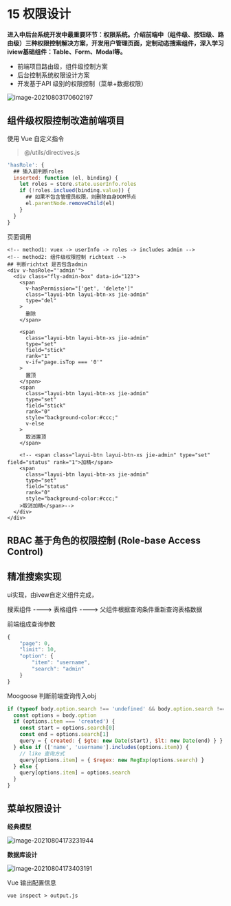 # 15 权限设计

**进入中后台系统开发中最重要环节：权限系统。介绍前端中（组件级、按钮级、路由级）三种权限控制解决方案，开发用户管理页面，定制动态搜索组件，深入学习iview基础组件：Table、Form、Modal等。**

* 前端项目路由级，组件级控制方案
* 后台控制系统权限设计方案
* 开发基于API 级别的权限控制（菜单+数据权限）



![image-20210803170602197](https://gitee.com/cnmz/images/raw/master/images/20210803170607.png)



## 组件级权限控制改造前端项目

使用 Vue 自定义指令 

> @/utils/directives.js

```js
'hasRole': {
  ## 插入前判断roles
  inserted: function (el, binding) {
    let roles = store.state.userInfo.roles
    if (!roles.inclued(binding.value)) {
      ## 如果不包含管理员权限，则删除自身DOM节点
      el.parentNode.removeChild(el)
    }
  }
}
```



页面调用

```vue
<!-- method1: vuex -> userInfo -> roles -> includes admin -->
<!-- method2: 组件级权限控制 richtext -->
## 判断richtxt 是否包含admin
<div v-hasRole="'admin'">
  <div class="fly-admin-box" data-id="123">
    <span
      v-hasPermission="['get', 'delete']"
      class="layui-btn layui-btn-xs jie-admin"
      type="del"
    >
      删除
    </span>

    <span
      class="layui-btn layui-btn-xs jie-admin"
      type="set"
      field="stick"
      rank="1"
      v-if="page.isTop === '0'"
    >
      置顶
    </span>
    <span
      class="layui-btn layui-btn-xs jie-admin"
      type="set"
      field="stick"
      rank="0"
      style="background-color:#ccc;"
      v-else
    >
      取消置顶
    </span>

    <!-- <span class="layui-btn layui-btn-xs jie-admin" type="set" field="status" rank="1">加精</span>
    <span
      class="layui-btn layui-btn-xs jie-admin"
      type="set"
      field="status"
      rank="0"
      style="background-color:#ccc;"
    >取消加精</span>-->
  </div>
</div>
```



## RBAC 基于角色的权限控制 (Role-base Access Control)



## 精准搜索实现

ui实现，由ivew自定义组件完成，

搜索组件 ----> 表格组件 ----> 父组件根据查询条件重新查询表格数据 

前端组成查询参数

```js
{
    "page": 0,
    "limit": 10,
    "option": {
        "item": "username",
        "search": "admin"
    }
}
```

Moogoose  判断前端查询传入obj

```js
if (typeof body.option.search !== 'undefined' && body.option.search !== '') {
  const options = body.option
  if (options.item === 'created') {
    const start = options.search[0]
    const end = options.search[1]
    query = { created: { $gte: new Date(start), $lt: new Date(end) } }
  } else if (['name', 'username'].includes(options.item)) {
    // like 查询方式
    query[options.item] = { $regex: new RegExp(options.search) }
  } else {
    query[options.item] = options.search
  }
}
```



## 菜单权限设计



**经典模型**

![image-20210804173231944](https://gitee.com/cnmz/images/raw/master/images/20210804173237.png)



**数据库设计**

![image-20210804173403191](https://gitee.com/cnmz/images/raw/master/images/20210804173403.png)



Vue 输出配置信息

```
vue inspect > output.js
```

